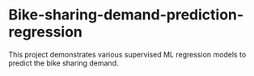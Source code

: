 # Bike-sharing-demand-prediction-regression
This project demonstrates various supervised ML regression models to predict the bike sharing demand.
